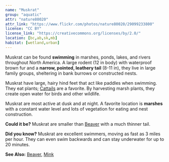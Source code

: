 ```yaml
---
name: "Muskrat"
group: "aquatic"
attr: "nature80020"
attr_link: "https://www.flickr.com/photos/nature80020/29099233800"
license: "CC BY"
license_link: "https://creativecommons.org/licenses/by/2.0/"
location: [bc,ab,sk,mb]
habitat: [wetland,urban]
---
```

Muskrat can be found **swimming** in marshes, ponds, lakes, and rivers throughout North America. A large rodent (12 in body) with waterproof brown fur and a **narrow, pointed, leathery tail** (8-11 in), they live in large family groups, sheltering in bank burrows or constructed nests.

Muskrat have large, hairy hind feet that act like paddles when swimming. They eat plants; [Cattails](/plants/cattail/) are a favorite. By harvesting marsh plants, they create open water for birds and other wildlife.

Muskrat are most active at dusk and at night. A favorite location is **marshes** with a constant water level and lots of vegetation for eating and nest construction.

**Could it be?** Muskrat are smaller than [Beaver](/animals/beaver/) with a much thinner tail.

**Did you know?** Muskrat are excellent swimmers, moving as fast as 3 miles per hour. They can even swim backwards and can stay underwater for up to 20 minutes.

<!-- generated, do not edit -->
**See Also:**
[Beaver](/animals/beaver/),
[Mink](/animals/mink/)
